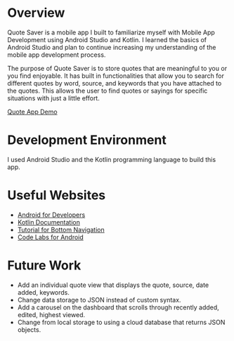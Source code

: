 # Overview

Quote Saver is a mobile app I built to familiarize myself with Mobile App Development using Android Studio and Kotlin. I learned the basics of Android Studio and plan to continue increasing my understanding of the mobile app development process.

The purpose of Quote Saver is to store quotes that are meaningful to you or you find enjoyable. It has built in functionalities that allow you to search for different quotes by word, source, and keywords that you have attached to the quotes. This allows the user to find quotes or sayings for specific situations with just a little effort.

[Quote App Demo](https://youtu.be/CEf7HeUk2HE)

# Development Environment

I used Android Studio and the Kotlin programming language to build this app.

# Useful Websites

* [Android for Developers](https://developer.android.com/)
* [Kotlin Documentation](https://kotlinlang.org/docs/home.html)
* [Tutorial for Bottom Navigation](https://www.youtube.com/watch?v=v8MbOjBCu0o&ab_channel=CodeWithMazn)
* [Code Labs for Android](https://codelabs.developers.google.com/?cat=Android)

# Future Work

* Add an individual quote view that displays the quote, source, date added, keywords.
* Change data storage to JSON instead of custom syntax.
* Add a carousel on the dashboard that scrolls through recently added, edited, highest viewed.
* Change from local storage to using a cloud database that returns JSON objects.